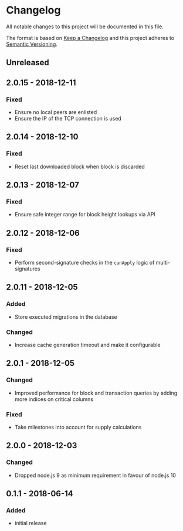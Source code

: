 # Changelog

All notable changes to this project will be documented in this file.

The format is based on [Keep a Changelog](http://keepachangelog.com/en/1.0.0/)
and this project adheres to [Semantic Versioning](http://semver.org/spec/v2.0.0.html).

## Unreleased

## 2.0.15 - 2018-12-11

### Fixed

- Ensure no local peers are enlisted
- Ensure the IP of the TCP connection is used

## 2.0.14 - 2018-12-10

### Fixed

- Reset last downloaded block when block is discarded

## 2.0.13 - 2018-12-07

### Fixed

- Ensure safe integer range for block height lookups via API

## 2.0.12 - 2018-12-06

### Fixed

- Perform second-signature checks in the `canApply` logic of multi-signatures

## 2.0.11 - 2018-12-05

### Added

- Store executed migrations in the database

### Changed

- Increase cache generation timeout and make it configurable

## 2.0.1 - 2018-12-05

### Changed

- Improved performance for block and transaction queries by adding more indices on critical columns

### Fixed

- Take milestones into account for supply calculations

## 2.0.0 - 2018-12-03

### Changed

- Dropped node.js 9 as minimum requirement in favour of node.js 10

## 0.1.1 - 2018-06-14

### Added

- initial release
